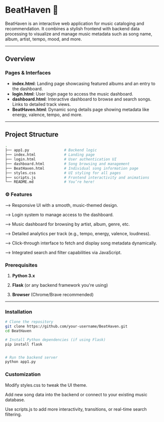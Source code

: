 # BeatHaven 🎵
BeatHaven is an interactive web application for music cataloging and recommendation. It combines a stylish frontend with backend data processing to visualize and manage music metadata such as song name, album, artist, tempo, mood, and more.

---

## Overview

### Pages & Interfaces
- **index.html**: Landing page showcasing featured albums and an entry to the dashboard.
- **login.html**: User login page to access the music dashboard.
- **dashboard.html**: Interactive dashboard to browse and search songs. Links to detailed track views.
- **BeatHaven.html**: Dynamic song details page showing metadata like energy, valence, tempo, and more.


---

## Project Structure

```bash
.
├── app1.py                # Backend logic
├── index.html             # Landing page
├── login.html             # User authentication UI
├── dashboard.html         # Song browsing and management
├── BeatHaven.html         # Individual song information page
├── styles.css             # UI styling for all pages
├── scripts.js             # Frontend interactivity and animations
└── README.md              # You’re here!
```
### ⚙ Features
--> Responsive UI with a smooth, music-themed design.

-->  Login system to manage access to the dashboard.

-->  Music dashboard for browsing by artist, album, genre, etc.

-->  Detailed analytics per track (e.g., tempo, energy, valence, loudness).

-->  Click-through interface to fetch and display song metadata dynamically.

--> Integrated search and filter capabilities via JavaScript.

### Prerequisites

1. **Python 3.x**

2. **Flask** (or any backend framework you're using)

3. **Browser** (Chrome/Brave recommended)

---

### Installation

```bash
# Clone the repository
git clone https://github.com/your-username/BeatHaven.git
cd BeatHaven

# Install Python dependencies (if using Flask)
pip install flask


# Run the backend server 
python app1.py
```
### Customization
Modify styles.css to tweak the UI theme.

Add new song data into the backend or connect to your existing music database.

Use scripts.js to add more interactivity, transitions, or real-time search filtering.
